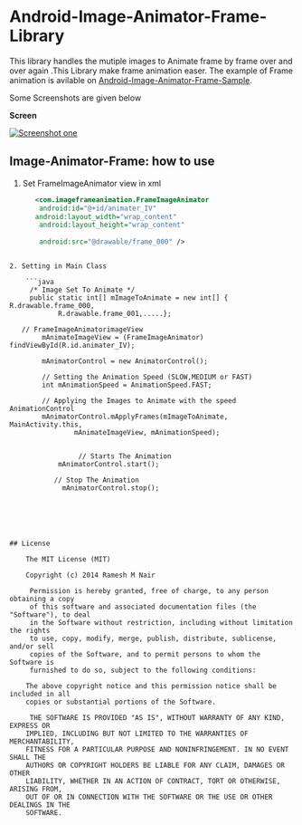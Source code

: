 Android-Image-Animator-Frame-Library
====================================

This library handles the mutiple images to Animate frame by frame over and over again .This Library make frame animation easer.
The example of Frame animation is avilable on  [Android-Image-Animator-Frame-Sample](https://github.com/rameshvoltella/Android-Image-Animator-Frame-Sample).  

Some Screenshots are given below
<p><b>Screen </b></p>
<p><a href="https://raw.githubusercontent.com/rameshvoltella/Android-Image-Animator-Frame-Library/master/ImageFrameAnimationLibrary/Screenshot_2014-07-27-16-15-32.png" target="_blank"><img src="https://raw.githubusercontent.com/rameshvoltella/Android-Image-Animator-Frame-Library/master/ImageFrameAnimationLibrary/Screenshot_2014-07-27-16-15-32.png" alt="Screenshot one" style="max-width:100%;"></a></p>


Image-Animator-Frame: how to use
------------------------


1. Set FrameImageAnimator view in xml
  
    ```xml
       <com.imageframeanimation.FrameImageAnimator
        android:id="@+id/animater_IV"
       android:layout_width="wrap_content"
        android:layout_height="wrap_content"
        
        android:src="@drawable/frame_000" />
```

2. Setting in Main Class
  
    ```java
     /* Image Set To Animate */
     public static int[] mImageToAnimate = new int[] { R.drawable.frame_000,
			R.drawable.frame_001,.....};

   // FrameImageAnimatorimageView
		mAnimateImageView = (FrameImageAnimator) findViewById(R.id.animater_IV);

		mAnimatorControl = new AnimatorControl();

		// Setting the Animation Speed (SLOW,MEDIUM or FAST)
		int mAnimationSpeed = AnimationSpeed.FAST;

		// Applying the Images to Animate with the speed AnimationControl
		mAnimatorControl.mApplyFrames(mImageToAnimate, MainActivity.this,
				mAnimateImageView, mAnimationSpeed);
				
				
				 // Starts The Animation
	    	mAnimatorControl.start();

	       // Stop The Animation
		     mAnimatorControl.stop();
	

	
	
	

## License

    The MIT License (MIT)

    Copyright (c) 2014 Ramesh M Nair
 
     Permission is hereby granted, free of charge, to any person obtaining a copy
     of this software and associated documentation files (the "Software"), to deal
     in the Software without restriction, including without limitation the rights
     to use, copy, modify, merge, publish, distribute, sublicense, and/or sell
     copies of the Software, and to permit persons to whom the Software is
     furnished to do so, subject to the following conditions:

    The above copyright notice and this permission notice shall be included in all
    copies or substantial portions of the Software.

     THE SOFTWARE IS PROVIDED "AS IS", WITHOUT WARRANTY OF ANY KIND, EXPRESS OR
    IMPLIED, INCLUDING BUT NOT LIMITED TO THE WARRANTIES OF MERCHANTABILITY,
    FITNESS FOR A PARTICULAR PURPOSE AND NONINFRINGEMENT. IN NO EVENT SHALL THE
    AUTHORS OR COPYRIGHT HOLDERS BE LIABLE FOR ANY CLAIM, DAMAGES OR OTHER
    LIABILITY, WHETHER IN AN ACTION OF CONTRACT, TORT OR OTHERWISE, ARISING FROM,
    OUT OF OR IN CONNECTION WITH THE SOFTWARE OR THE USE OR OTHER DEALINGS IN THE
    SOFTWARE.


	

	





